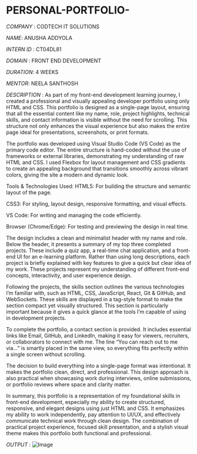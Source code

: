 # PERSONAL-PORTFOLIO-

*COMPANY* : CODTECH IT SOLUTIONS

*NAME*: ANUSHA ADDYOLA

*INTERN ID* : CT04DL81

*DOMAIN* : FRONT END DEVELOPMENT

*DURATION*: 4 WEEKS

*MENTOR*: NEELA SANTHOSH

*DESCRIPTION* : 
As part of my front-end development learning journey, I created a professional and visually appealing developer portfolio using only HTML and CSS. This portfolio is designed as a single-page layout, ensuring that all the essential content like my name, role, project highlights, technical skills, and contact information is visible without the need for scrolling. This structure not only enhances the visual experience but also makes the entire page ideal for presentations, screenshots, or print formats.

The portfolio was developed using Visual Studio Code (VS Code) as the primary code editor. The entire structure is hand-coded without the use of frameworks or external libraries, demonstrating my understanding of raw HTML and CSS. I used Flexbox for layout management and CSS gradients to create an appealing background that transitions smoothly across vibrant colors, giving the site a modern and dynamic look.

Tools & Technologies Used:
HTML5: For building the structure and semantic layout of the page.

CSS3: For styling, layout design, responsive formatting, and visual effects.

VS Code: For writing and managing the code efficiently.

Browser (Chrome/Edge): For testing and previewing the design in real time.

The design includes a clean and minimalist header with my name and role. Below the header, it presents a summary of my top three completed projects. These include a quiz app, a real-time chat application, and a front-end UI for an e-learning platform. Rather than using long descriptions, each project is briefly explained with key features to give a quick but clear idea of my work. These projects represent my understanding of different front-end concepts, interactivity, and user experience design.

Following the projects, the skills section outlines the various technologies I’m familiar with, such as HTML, CSS, JavaScript, React, Git & GitHub, and WebSockets. These skills are displayed in a tag-style format to make the section compact yet visually structured. This section is particularly important because it gives a quick glance at the tools I’m capable of using in development projects.

To complete the portfolio, a contact section is provided. It includes essential links like Email, GitHub, and LinkedIn, making it easy for viewers, recruiters, or collaborators to connect with me. The line “You can reach out to me via…” is smartly placed in the same view, so everything fits perfectly within a single screen without scrolling.

The decision to build everything into a single-page format was intentional. It makes the portfolio clean, direct, and professional. This design approach is also practical when showcasing work during interviews, online submissions, or portfolio reviews where space and clarity matter.

In summary, this portfolio is a representation of my foundational skills in front-end development, especially my ability to create structured, responsive, and elegant designs using just HTML and CSS. It emphasizes my ability to work independently, pay attention to UI/UX, and effectively communicate technical work through clean design. The combination of practical project experience, focused skill presentation, and a stylish visual theme makes this portfolio both functional and professional.


*OUTPUT* :
![Image](https://github.com/user-attachments/assets/2d90a0d2-7b78-42eb-97bd-80b3936236d4)
